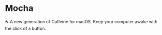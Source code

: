 # Mocha
☕ A new generation of Caffeine for macOS. Keep your computer awake with the click of a button.
